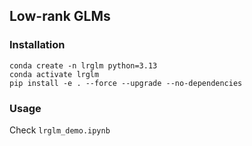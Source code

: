 ## Low-rank GLMs

### Installation
```
conda create -n lrglm python=3.13
conda activate lrglm
pip install -e . --force --upgrade --no-dependencies
```

### Usage
Check `lrglm_demo.ipynb`